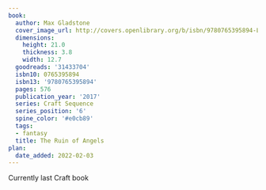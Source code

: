 ```yaml
---
book:
  author: Max Gladstone
  cover_image_url: http://covers.openlibrary.org/b/isbn/9780765395894-L.jpg
  dimensions:
    height: 21.0
    thickness: 3.8
    width: 12.7
  goodreads: '31433704'
  isbn10: 0765395894
  isbn13: '9780765395894'
  pages: 576
  publication_year: '2017'
  series: Craft Sequence
  series_position: '6'
  spine_color: '#e0cb89'
  tags:
  - fantasy
  title: The Ruin of Angels
plan:
  date_added: 2022-02-03
---
```


Currently last Craft book
